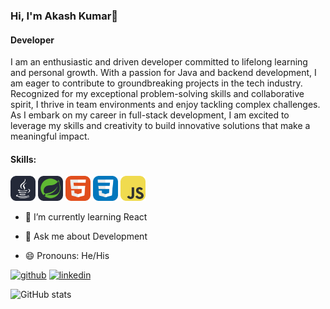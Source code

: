 ### Hi, I'm Akash Kumar👋
#### Developer
I am an enthusiastic and driven developer committed to lifelong learning and personal growth. With a passion for Java and backend development, I am eager to contribute to groundbreaking projects in the tech industry. Recognized for my exceptional problem-solving skills and collaborative spirit, I thrive in team environments and enjoy tackling complex challenges. As I embark on my career in full-stack development, I am excited to leverage my skills and creativity to build innovative solutions that make a meaningful impact.

#### Skills:
<div>
<img src = "https://raw.githubusercontent.com/tandpfun/skill-icons/65dea6c4eaca7da319e552c09f4cf5a9a8dab2c8/icons/Java-Dark.svg" height = "40"/>
<img src = "https://raw.githubusercontent.com/tandpfun/skill-icons/65dea6c4eaca7da319e552c09f4cf5a9a8dab2c8/icons/Spring-Dark.svg" height = "40"/>
<img src = "https://raw.githubusercontent.com/tandpfun/skill-icons/65dea6c4eaca7da319e552c09f4cf5a9a8dab2c8/icons/HTML.svg" height = "40"/>
<img src = "https://raw.githubusercontent.com/tandpfun/skill-icons/65dea6c4eaca7da319e552c09f4cf5a9a8dab2c8/icons/CSS.svg" height = "40"/>
<img src = "https://raw.githubusercontent.com/tandpfun/skill-icons/65dea6c4eaca7da319e552c09f4cf5a9a8dab2c8/icons/JavaScript.svg" height = "40"/>
</div>

- 🌱 I’m currently learning React
  
- 💬 Ask me about Development
  
- 😄 Pronouns: He/His 


[<img src='https://cdn.jsdelivr.net/npm/simple-icons@3.0.1/icons/github.svg' alt='github' height='40'>](https://github.com/AKASHBKUMAR)  [<img src='https://cdn.jsdelivr.net/npm/simple-icons@3.0.1/icons/linkedin.svg' alt='linkedin' height='40'>](https://www.linkedin.com/in/akash-kumar-b-71327425a/)  

![GitHub stats](https://github-readme-stats.vercel.app/api?username=AKASHBKUMAR&show_icons=true&count_private=true)  

